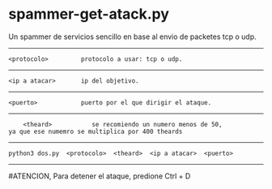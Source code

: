 # spammer-get-atack.py
Un spammer de servicios sencillo  en base al envio de packetes tcp o udp.

------------------------------------------------------------------------------
	<protocolo>         protocolo a usar: tcp o udp.
------------------------------------------------------------------------------
	<ip a atacar>       ip del objetivo.
------------------------------------------------------------------------------
	<puerto>            puerto por el que dirigir el ataque.
------------------------------------------------------------------------------
        <theard>           se recomiendo un numero menos de 50, 
	ya que ese numemro se multiplica por 400 theards
------------------------------------------------------------------------------
	python3 dos.py  <protocolo>  <theard>  <ip a atacar>  <puerto>
------------------------------------------------------------------------------
		
#ATENCION, Para detener el ataque, predione Ctrl + D
